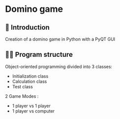 # Domino game

## 🎯 Introduction 
Creation of a domino game in Python with a PyQT GUI

## 👨‍💻 Program structure
Object-oriented programming divided into 3 classes:
- Initialization class
- Calculation class
- Test class

2 Game Modes :
- 1 player vs 1 player
- 1 player vs computer
